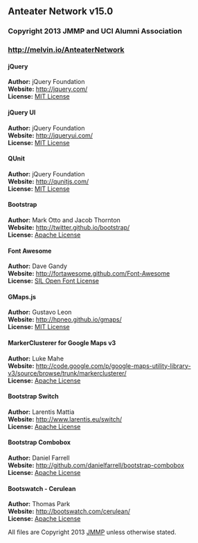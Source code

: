 ## Anteater Network v15.0
### Copyright 2013 JMMP and UCI Alumni Association
### <http://melvin.io/AnteaterNetwork>

#### jQuery
**Author:** jQuery Foundation  
**Website:** <http://jquery.com/>  
**License:** [MIT License](http://github.com/jquery/jquery/blob/master/MIT-LICENSE.txt)  

#### jQuery UI
**Author:** jQuery Foundation  
**Website:** <http://jqueryui.com/>  
**License:** [MIT License](http://github.com/jquery/jquery-ui/blob/master/MIT-LICENSE.txt)  

#### QUnit
**Author:** jQuery Foundation  
**Website:** <http://qunitjs.com/>  
**License:** [MIT License](http://github.com/jquery/jquery-ui/blob/master/MIT-LICENSE.txt)  

#### Bootstrap
**Author:** Mark Otto and Jacob Thornton  
**Website:** <http://twitter.github.io/bootstrap/>  
**License:** [Apache License](http://www.apache.org/licenses/LICENSE-2.0)  

#### Font Awesome
**Author:** Dave Gandy  
**Website:** <http://fortawesome.github.com/Font-Awesome>  
**License:** [SIL Open Font License](http://scripts.sil.org/OFL)  

#### GMaps.js
**Author:** Gustavo Leon  
**Website:** <http://hpneo.github.io/gmaps/>  
**License:** [MIT License](http://opensource.org/licenses/MIT)  

#### MarkerClusterer for Google Maps v3
**Author:** Luke Mahe  
**Website:** <http://code.google.com/p/google-maps-utility-library-v3/source/browse/trunk/markerclusterer/>  
**License:** [Apache License](http://www.apache.org/licenses/LICENSE-2.0)  

#### Bootstrap Switch
**Author:** Larentis Mattia  
**Website:** <http://www.larentis.eu/switch/>  
**License:** [Apache License](http://www.apache.org/licenses/LICENSE-2.0)  

#### Bootstrap Combobox
**Author:** Daniel Farrell  
**Website:** <http://github.com/danielfarrell/bootstrap-combobox>  
**License:** [Apache License](http://www.apache.org/licenses/LICENSE-2.0)  

#### Bootswatch - Cerulean
**Author:** Thomas Park  
**Website:** <http://bootswatch.com/cerulean/>  
**License:** [Apache License](http://www.apache.org/licenses/LICENSE-2.0)  

All files are Copyright 2013 [JMMP](https://github.com/JMMP) unless otherwise stated.